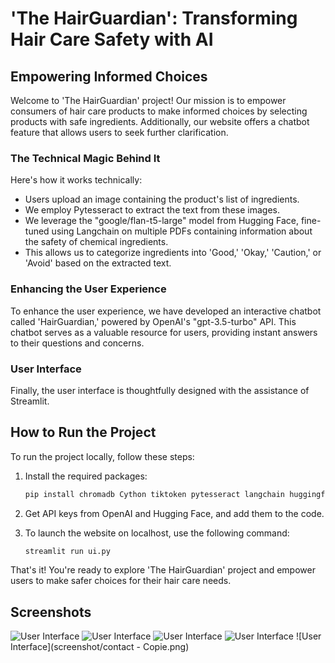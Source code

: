 # 'The HairGuardian': Transforming Hair Care Safety with AI

## Empowering Informed Choices

Welcome to 'The HairGuardian' project! Our mission is to empower consumers of hair care products to make informed choices by selecting products with safe ingredients. Additionally, our website offers a chatbot feature that allows users to seek further clarification.

### The Technical Magic Behind It

Here's how it works technically:
- Users upload an image containing the product's list of ingredients.
- We employ Pytesseract to extract the text from these images.
- We leverage the "google/flan-t5-large" model from Hugging Face, fine-tuned using Langchain on multiple PDFs containing information about the safety of chemical ingredients.
- This allows us to categorize ingredients into 'Good,' 'Okay,' 'Caution,' or 'Avoid' based on the extracted text.

### Enhancing the User Experience

To enhance the user experience, we have developed an interactive chatbot called 'HairGuardian,' powered by OpenAI's "gpt-3.5-turbo" API. This chatbot serves as a valuable resource for users, providing instant answers to their questions and concerns.

### User Interface

Finally, the user interface is thoughtfully designed with the assistance of Streamlit.

## How to Run the Project

To run the project locally, follow these steps:

1. Install the required packages:

   ```bash
   pip install chromadb Cython tiktoken pytesseract langchain huggingface_hub sentence_transformers streamlit streamlit_option_menu openai

2. Get API keys from OpenAI and Hugging Face, and add them to the code.
3. To launch the website on localhost, use the following command:
   ```bash
   streamlit run ui.py
That's it! You're ready to explore 'The HairGuardian' project and empower users to make safer choices for their hair care needs.

## Screenshots
![User Interface](screenshot/home.png)
![User Interface](screenshot/UploadImage.png)
![User Interface](screenshot/result.png)
![User Interface](screenshot/chatbot.png)
![User Interface](screenshot/contact - Copie.png)

